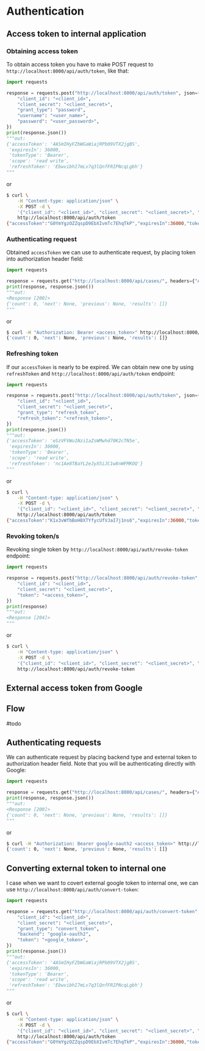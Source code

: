 # Authentication

## Access token to internal application

### Obtaining access token

To obtain access token you have to make POST request to `http://localhost:8000/api/auth/token`, like that:
```python
import requests

response = requests.post("http://localhost:8000/api/auth/token", json={
    "client_id": "<client_id>", 
    "client_secret": "<client_secret>",
    "grant_type": "password", 
    "username": "<user_name>", 
    "password": "<user_password>",
})
print(response.json())
"""out:
{'accessToken': '4ASmIHyFZbWGaWiajRPb09VTX2jgBS',
 'expiresIn': 36000,
 'tokenType': 'Bearer',
 'scope': 'read write',
 'refreshToken': 'EbwvibhI7mLv7q3lQnfFRIPNcqLgbh'}
"""
```
or
```bash
$ curl \
    -H "Content-type: application/json" \
    -X POST -d \
    '{"client_id": "<client_id>", "client_secret": "<client_secret>", "grant_type": "password", "username": "<user_name>", "password": "<user_password>"}' \
    http://localhost:8000/api/auth/token
{"accessToken":"G0YmYgzOZZqspD9EbXIvmTc7EhqTkP","expiresIn":36000,"tokenType":"Bearer","scope":"read write","refreshToken":"1k4yu9HmBzMXT5nESWYS1BiYvWNfzj"}
```

### Authenticating request

Obtained `accessToken` we can use to authenticate request, by placing token into authorization header field:
```python
import requests

response = requests.get("http://localhost:8000/api/cases/", headers={"Authorization": "Bearer <access_token>"})
print(response, response.json())
"""out:
<Response [200]>
{'count': 0, 'next': None, 'previous': None, 'results': []}
"""
```
or
```bash
$ curl -H "Authorization: Bearer <access_token>" http://localhost:8000/api/cases/
{'count': 0, 'next': None, 'previous': None, 'results': []}
```
### Refreshing token

If our `accessToken` is nearly to be expired. We can obtain new one by using `refreshToken` and `http://localhost:8000/api/auth/token` endpoint:
```python
import requests

response = requests.post("http://localhost:8000/api/auth/token", json={
    "client_id": "<client_id>", 
    "client_secret": "<client_secret>",
    "grant_type": "refresh_token", 
    "refresh_token": "<refresh_token>",
})
print(response.json())
"""out:
{'accessToken': 'eSzVFVWu1Nzi1aZsWMwhd70K2cTN5e',
 'expiresIn': 36000,
 'tokenType': 'Bearer',
 'scope': 'read write',
 'refreshToken': 'nc1Ae8TBaYL2eJyX5iJC1w8nWFMKOQ'}
"""
```
or
```bash
$ curl \
    -H "Content-type: application/json" \
    -X POST -d \
    '{"client_id": "<client_id>", "client_secret": "<client_secret>", "grant_type": "refresh_token", "refresh_token": "<refresh_token>"}' \
    http://localhost:8000/api/auth/token
{"accessToken":"K1x3vWfbBoH8XTYfycUfVJaI7j1ns6","expiresIn":36000,"tokenType":"Bearer","scope":"read write","refreshToken":"r1BXR81vrHD1TX2Hy3UvkSrFysJkU1"}
```

### Revoking token/s

Revoking single token by `http://localhost:8000/api/auth/revoke-token` endpoint:

```python
import requests

response = requests.post("http://localhost:8000/api/auth/revoke-token", json={
    "client_id": "<client_id>", 
    "client_secret": "<client_secret>",
    "token": "<access_token>", 
})
print(response)
"""out:
<Response [204]>
"""
```
or
```bash
$ curl \
    -H "Content-type: application/json" \
    -X POST -d \
    '{"client_id": "<client_id>", "client_secret": "<client_secret>", "token": "<access_token>"}' \
    http://localhost:8000/api/auth/revoke-token
```

## External access token from Google

## Flow

#todo

## Authenticating requests

We can authenticate request by placing backend type and external token to authorization header field. Note that you will be authenticating directly with Google:

```python
import requests

response = requests.get("http://localhost:8000/api/cases/", headers={"Authorization": "Bearer google-oauth2 <access_token>"})
print(response, response.json())
"""out:
<Response [200]>
{'count': 0, 'next': None, 'previous': None, 'results': []}
"""
```
or
```bash
$ curl -H "Authorization: Bearer google-oauth2 <access_token>" http://localhost:8000/api/cases/
{'count': 0, 'next': None, 'previous': None, 'results': []}
```

## Converting external token to internal one

I case when we want to covert external google token to internal one, we can use `http://localhost:8000/api/auth/convert-token`:

```python
import requests

response = requests.get("http://localhost:8000/api/auth/convert-token", json={
    "client_id": "<client_id>", 
    "client_secret": "<client_secret>",
    "grant_type": "convert_token", 
    "backend": "google-oauth2", 
    "token": "<google_token>",
})
print(response.json())
"""out:
{'accessToken': '4ASmIHyFZbWGaWiajRPb09VTX2jgBS',
 'expiresIn': 36000,
 'tokenType': 'Bearer',
 'scope': 'read write',
 'refreshToken': 'EbwvibhI7mLv7q3lQnfFRIPNcqLgbh'}
"""
```
or
```bash
$ curl \
    -H "Content-type: application/json" \
    -X POST -d \
    '{"client_id": "<client_id>", "client_secret": "<client_secret>", "grant_type": "convert_token", "backend": "google-oauth2", "token": "<google_token>"}' \
    http://localhost:8000/api/auth/token
{"accessToken":"G0YmYgzOZZqspD9EbXIvmTc7EhqTkP","expiresIn":36000,"tokenType":"Bearer","scope":"read write","refreshToken":"1k4yu9HmBzMXT5nESWYS1BiYvWNfzj"}